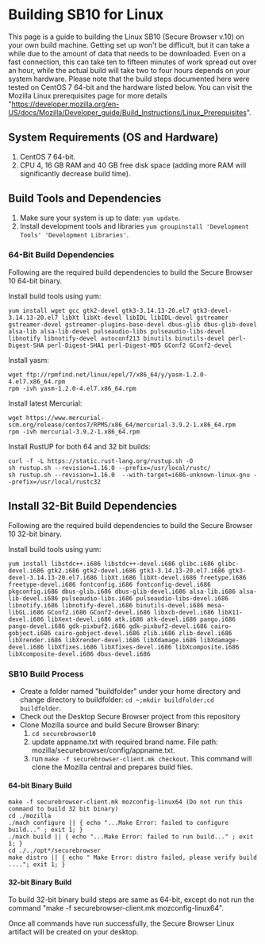 # Building SB10 for Linux
This page is a guide to building the Linux SB10 (Secure Browser v.10) on your own build machine. Getting set up won't be difficult, but it can take a while due to the amount of data that needs to be downloaded. Even on a fast connection, this can take ten to fifteen minutes of work spread out over an hour, while the actual build will take two to four hours depends on your system hardware. Please note that the build steps documented here were tested on CentOS 7 64-bit and the hardware listed below. You can visit the Mozilla Linux prerequisites page for more details "https://developer.mozilla.org/en-US/docs/Mozilla/Developer_guide/Build_Instructions/Linux_Prerequisites".

## System Requirements (OS and Hardware)
  1. CentOS 7 64-bit.
  2. CPU 4, 16 GB RAM and 40 GB free disk space (adding more RAM will significantly decrease build time).

## Build Tools and Dependencies
  1. Make sure your system is up to date: `yum update`.
  2. Install development tools and libraries
`yum groupinstall 'Development Tools' 'Development Libraries'`.

### 64-Bit Build Dependencies
Following are the required build dependencies to build the Secure Browser 10 64-bit binary.

Install build tools using yum:
```
yum install wget gcc gtk2-devel gtk3-3.14.13-20.el7 gtk3-devel-3.14.13-20.el7 libXt libXt-devel libIDL libIDL-devel gstreamer gstreamer-devel gstreamer-plugins-base-devel dbus-glib dbus-glib-devel alsa-lib alsa-lib-devel pulseaudio-libs pulseaudio-libs-devel libnotify libnotify-devel autoconf213 binutils binutils-devel perl-Digest-SHA perl-Digest-SHA1 perl-Digest-MD5 GConf2 GConf2-devel
```
Install yasm:
```
wget ftp://rpmfind.net/linux/epel/7/x86_64/y/yasm-1.2.0-4.el7.x86_64.rpm
rpm -ivh yasm-1.2.0-4.el7.x86_64.rpm
```
Install latest Mercurial:
```
wget https://www.mercurial-scm.org/release/centos7/RPMS/x86_64/mercurial-3.9.2-1.x86_64.rpm
rpm -ivh mercurial-3.9.2-1.x86_64.rpm
```
Install RustUP for both 64 and 32 bit builds:
```
curl -f -L https://static.rust-lang.org/rustup.sh -O
sh rustup.sh --revision=1.16.0 --prefix=/usr/local/rustc/
sh rustup.sh --revision=1.16.0  --with-target=i686-unknown-linux-gnu --prefix=/usr/local/rustc32
```

## Install 32-Bit Build Dependencies
Following are the required build dependencies to build the Secure Browser 10 32-bit binary.

Install build tools using yum:

```
yum install libstdc++.i686 libstdc++-devel.i686 glibc.i686 glibc-devel.i686 gtk2.i686 gtk2-devel.i686 gtk3-3.14.13-20.el7.i686 gtk3-devel-3.14.13-20.el7.i686 libXt.i686 libXt-devel.i686 freetype.i686 freetype-devel.i686 fontconfig.i686 fontconfig-devel.i686 pkgconfig.i686 dbus-glib.i686 dbus-glib-devel.i686 alsa-lib.i686 alsa-lib-devel.i686 pulseaudio-libs.i686 pulseaudio-libs-devel.i686 libnotify.i686 libnotify-devel.i686 binutils-devel.i686 mesa-libGL.i686 GConf2.i686 GConf2-devel.i686 libxcb-devel.i686 libX11-devel.i686 libXext-devel.i686 atk.i686 atk-devel.i686 pango.i686  pango-devel.i686 gdk-pixbuf2.i686 gdk-pixbuf2-devel.i686 cairo-gobject.i686 cairo-gobject-devel.i686 zlib.i686 zlib-devel.i686 libXrender.i686 libXrender-devel.i686 libXdamage.i686 libXdamage-devel.i686 libXfixes.i686 libXfixes-devel.i686 libXcomposite.i686 libXcomposite-devel.i686 dbus-devel.i686
```

### SB10 Build Process

  * Create a folder named "buildfolder" under your home directory and change directory to buildfolder: `cd ~;mkdir buildfolder;cd buildfolder`.
  * Check out the Desktop Secure Browser project from this repository
  * Clone Mozilla source and build Secure Browser Binary:
      1. `cd securebrowser10`
      2. update appname.txt with required brand name. File path: mozilla/securebrowser/config/appname.txt.
      3. run `make -f securebrowser-client.mk checkout`. This command will clone the Mozilla central and prepares build files.

#### 64-bit Binary Build
```
make -f securebrowser-client.mk mozconfig-linux64 (Do not run this command to build 32 bit binary)
cd ./mozilla
./mach configure || { echo "...Make Error: failed to configure build..." ; exit 1; }
./mach build || { echo "...Make Error: failed to run build..." ; exit 1; }
cd ./../opt*/securebrowser
make distro || { echo " Make Error: distro failed, please verify build ...."; exit 1; }
```
#### 32-bit Binary Build

To build 32-bit binary build steps are same as 64-bit, except do not run the command "make -f securebrowser-client.mk mozconfig-linux64".

Once all commands have run successfully, the Secure Browser Linux artifact will be created on your desktop.